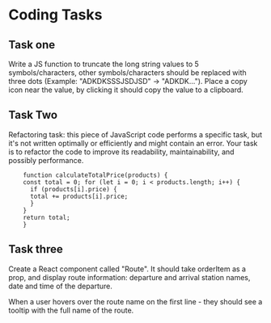 # Coding Tasks

## Task one

Write a JS function to truncate the long string values to 5 symbols/characters, other symbols/characters should be replaced with three dots (Example: "ADKDKSSSJSDJSD" → "ADKDK..."). Place a copy icon near the value, by clicking it should copy the value to a clipboard.

## Task Two

Refactoring task: this piece of JavaScript code performs a specific task, but it's not written optimally or efficiently and might contain an error. Your task is to refactor the code to improve its readability, maintainability, and possibly performance.

```
    function calculateTotalPrice(products) {
    const total = 0; for (let i = 0; i < products.length; i++) {
      if (products[i].price) {
      total += products[i].price;
      }
    }
    return total;
    }

```

## Task three

Create a React component called "Route". It should take orderItem as a prop, and display route information: departure and arrival station names, date and time of the departure.

When a user hovers over the route name on the first line - they should see a tooltip with the full name of the route.
